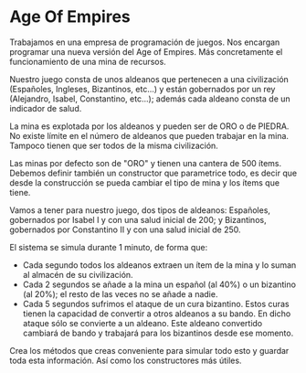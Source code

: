 # Age Of Empires

Trabajamos en una empresa de programación de juegos. Nos encargan programar una
nueva versión del Age of Empires. Más concretamente el funcionamiento de una mina
de recursos. 

Nuestro juego consta de unos aldeanos que pertenecen a una civilización (Españoles, Ingleses, Bizantinos, etc...) y están gobernados por un rey (Alejandro, Isabel, Constantino, etc...); además cada aldeano consta de un indicador de salud. 

La mina es explotada por los aldeanos y pueden ser de ORO o de PIEDRA. No existe
límite en el número de aldeanos que pueden trabajar en la mina. Tampoco tienen
que ser todos de la misma civilización. 

Las minas por defecto son de "ORO" y tienen una cantera de 500 ítems. Debemos
definir también un constructor que parametrice todo, es decir que desde la
construcción se pueda cambiar el tipo de mina y los ítems que tiene. 

Vamos a tener para nuestro juego, dos tipos de aldeanos: Españoles, gobernados por
Isabel I y con una salud inicial de 200; y Bizantinos, gobernados por Constantino II y con una salud inicial de 250. 

El sistema se simula durante 1 minuto, de forma que:
- Cada segundo todos los aldeanos extraen un ítem de la mina y lo suman al
almacén de su civilización.
- Cada 2 segundos se añade a la mina un español (al 40%) o un bizantino (al
20%); el resto de las veces no se añade a nadie.
- Cada 5 segundos sufrimos el ataque de un cura bizantino. Estos curas tienen la
capacidad de convertir a otros aldeanos a su bando. En dicho ataque sólo se
convierte a un aldeano. Este aldeano convertido cambiará de bando y trabajará
para los bizantinos desde ese momento. 

Crea los métodos que creas conveniente para simular todo esto y guardar toda esta
información. Así como los constructores más útiles.